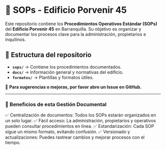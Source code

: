 # 📘 SOPs - Edificio Porvenir 45

Este repositorio contiene los **Procedimientos Operativos Estándar (SOPs)** del **Edificio Porvenir 45** en Barranquilla. Su objetivo es organizar y documentar los procesos clave para la administración, propietarios e inquilinos.

## 📂 Estructura del repositorio
- **`sops/`** → Contiene los procedimientos documentados.
- **`docs/`** → Información general y normativas del edificio.
- **`formatos/`** → Plantillas y formatos útiles.

📌 **Para sugerencias o mejoras, por favor abre un Issue en GitHub.**

---- 
### 🎯 Beneficios de esta Gestión Documental

✅ Centralización de documentos: Todos los SOPs estarán organizados en un solo lugar.
✅ Fácil acceso: La administración, propietarios y operativos pueden consultar procedimientos en línea.
✅ Estandarización: Cada SOP sigue un mismo formato, evitando confusión.
✅ Versionado y actualizaciones: Puedes rastrear cambios y mejorar procesos con el tiempo.
